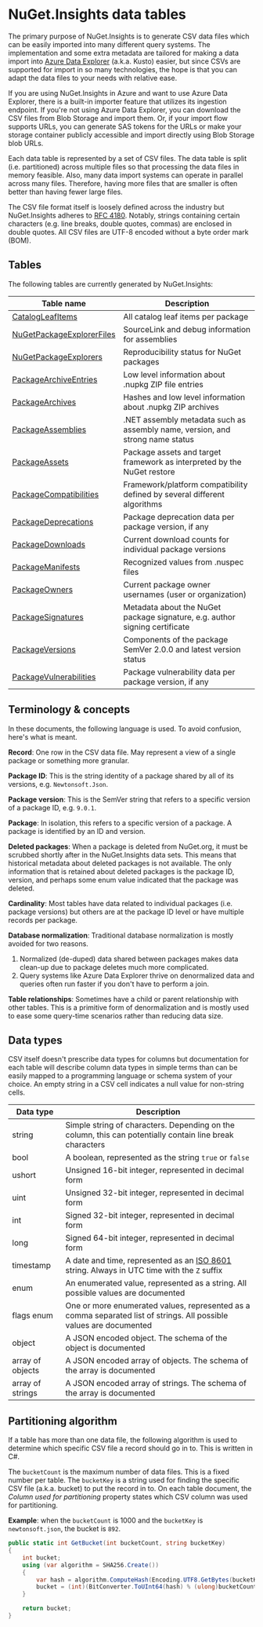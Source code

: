 # NuGet.Insights data tables

The primary purpose of NuGet.Insights is to generate CSV data files which can be easily imported into many different query systems. The implementation and some extra metadata are tailored for making a data import into [Azure Data Explorer](https://azure.microsoft.com/en-us/services/data-explorer/) (a.k.a. Kusto) easier, but since CSVs are supported for import in so many technologies, the hope is that you can adapt the data files to your needs with relative ease.

If you are using NuGet.Insights in Azure and want to use Azure Data Explorer, there is a built-in importer feature that utilizes its ingestion endpoint. If you're not using Azure Data Explorer, you can download the CSV files from Blob Storage and import them. Or, if your import flow supports URLs, you can generate SAS tokens for the URLs or make your storage container publicly accessible and import directly using Blob Storage blob URLs.

Each data table is represented by a set of CSV files. The data table is split (i.e. partitioned) across multiple files so that processing the data files in memory feasible. Also, many data import systems can operate in parallel across many files. Therefore, having more files that are smaller is often better than having fewer large files.

The CSV file format itself is loosely defined across the industry but NuGet.Insights adheres to [RFC 4180](https://datatracker.ietf.org/doc/html/rfc4180). Notably, strings containing certain characters (e.g. line breaks, double quotes, commas) are enclosed in double quotes. All CSV files are UTF-8 encoded without a byte order mark (BOM).

## Tables

The following tables are currently generated by NuGet.Insights:

| Table name                                                | Description                                                                   |
| --------------------------------------------------------- | ----------------------------------------------------------------------------- |
| [CatalogLeafItems](CatalogLeafItems.md)                   | All catalog leaf items per package                                            |
| [NuGetPackageExplorerFiles](NuGetPackageExplorerFiles.md) | SourceLink and debug information for assemblies                               |
| [NuGetPackageExplorers](NuGetPackageExplorers.md)         | Reproducibility status for NuGet packages                                     |
| [PackageArchiveEntries](PackageArchiveEntries.md)         | Low level information about .nupkg ZIP file entries                           |
| [PackageArchives](PackageArchives.md)                     | Hashes and low level information about .nupkg ZIP archives                    |
| [PackageAssemblies](PackageAssemblies.md)                 | .NET assembly metadata such as assembly name, version, and strong name status |
| [PackageAssets](PackageAssets.md)                         | Package assets and target framework as interpreted by the NuGet restore       |
| [PackageCompatibilities](PackageCompatibilities.md)       | Framework/platform compatibility defined by several different algorithms      |
| [PackageDeprecations](PackageDeprecations.md)             | Package deprecation data per package version, if any                          |
| [PackageDownloads](PackageDownloads.md)                   | Current download counts for individual package versions                       |
| [PackageManifests](PackageManifests.md)                   | Recognized values from .nuspec files                                          |
| [PackageOwners](PackageOwners.md)                         | Current package owner usernames (user or organization)                        |
| [PackageSignatures](PackageSignatures.md)                 | Metadata about the NuGet package signature, e.g. author signing certificate   |
| [PackageVersions](PackageVersions.md)                     | Components of the package SemVer 2.0.0 and latest version status              |
| [PackageVulnerabilities](PackageVulnerabilities.md)       | Package vulnerability data per package version, if any                        |

## Terminology & concepts

In these documents, the following language is used. To avoid confusion, here's what is meant.

**Record**: One row in the CSV data file. May represent a view of a single package or something more granular.

**Package ID**: This is the string identity of a package shared by all of its versions, e.g. `Newtonsoft.Json`.

**Package version**: This is the SemVer string that refers to a specific version of a package ID, e.g. `9.0.1`.

**Package**: In isolation, this refers to a specific version of a package. A package is identified by an ID and version.

**Deleted packages**: When a package is deleted from NuGet.org, it must be scrubbed shortly after in the NuGet.Insights data sets. This means that historical metadata about deleted packages is not available. The only information that is retained about deleted packages is the package ID, version, and perhaps some enum value indicated that the package was deleted.

**Cardinality**: Most tables have data related to individual packages (i.e. package versions) but others are at the package ID level or have multiple records per package.

**Database normalization**: Traditional database normalization is mostly avoided for two reasons.
  1. Normalized (de-duped) data shared between packages makes data clean-up due to package deletes much more complicated.
  2. Query systems like Azure Data Explorer thrive on denormalized data and queries often run faster if you don't have to perform a join.

**Table relationships**: Sometimes have a child or parent relationship with other tables. This is a primitive form of denormalization and is mostly used to ease some query-time scenarios rather than reducing data size.

## Data types

CSV itself doesn't prescribe data types for columns but documentation for each table will describe column data types in simple terms than can be easily mapped to a programming language or schema system of your choice. An empty string in a CSV cell indicates a null value for non-string cells.

| Data type        | Description                                                                                                                          |
| ---------------- | ------------------------------------------------------------------------------------------------------------------------------------ |
| string           | Simple string of characters. Depending on the column, this can potentially contain line break characters                             |
| bool             | A boolean, represented as the string `true` or `false`                                                                               |
| ushort           | Unsigned 16-bit integer, represented in decimal form                                                                                 |
| uint             | Unsigned 32-bit integer, represented in decimal form                                                                                 |
| int              | Signed 32-bit integer, represented in decimal form                                                                                   |
| long             | Signed 64-bit integer, represented in decimal form                                                                                   |
| timestamp        | A date and time, represented as an [ISO 8601](https://en.wikipedia.org/wiki/ISO_8601) string. Always in UTC time with the `Z` suffix |
| enum             | An enumerated value, represented as a string. All possible values are documented                                                     |
| flags enum       | One or more enumerated values, represented as a comma separated list of strings. All possible values are documented                  |
| object           | A JSON encoded object. The schema of the object is documented                                                                        |
| array of objects | A JSON encoded array of objects. The schema of the array is documented                                                               |
| array of strings | A JSON encoded array of strings. The schema of the array is documented                                                               |

## Partitioning algorithm

If a table has more than one data file, the following algorithm is used to determine which specific CSV file a record should go in to. This is written in C#.

The `bucketCount` is the maximum number of data files. This is a fixed number per table. The `bucketKey` is a string used for finding the specific CSV file (a.k.a. bucket) to put the record in to. On each table document, the *Column used for partitioning* property states which CSV column was used for partitioning.

**Example**: when the `bucketCount` is 1000 and the `bucketKey` is `newtonsoft.json`, the bucket is `892`.

```csharp
public static int GetBucket(int bucketCount, string bucketKey)
{
    int bucket;
    using (var algorithm = SHA256.Create())
    {
        var hash = algorithm.ComputeHash(Encoding.UTF8.GetBytes(bucketKey));
        bucket = (int)(BitConverter.ToUInt64(hash) % (ulong)bucketCount);
    }

    return bucket;
}
```
